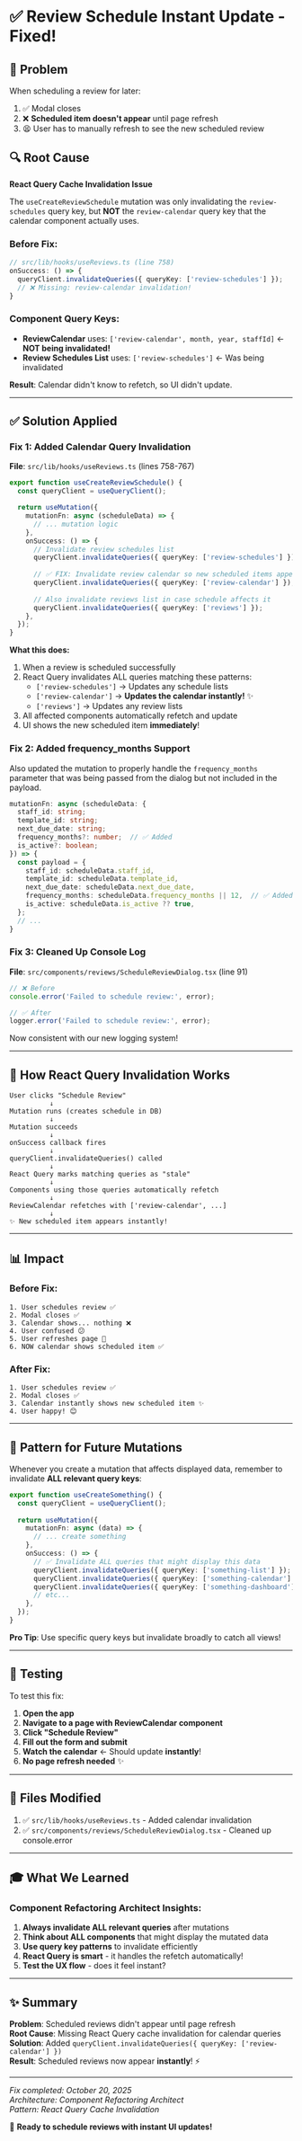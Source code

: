 # ✅ Review Schedule Instant Update - Fixed!

## 🎯 Problem

When scheduling a review for later:
1. ✅ Modal closes
2. ❌ **Scheduled item doesn't appear** until page refresh
3. 😫 User has to manually refresh to see the new scheduled review

## 🔍 Root Cause

**React Query Cache Invalidation Issue**

The `useCreateReviewSchedule` mutation was only invalidating the `review-schedules` query key, but **NOT** the `review-calendar` query key that the calendar component actually uses.

### Before Fix:
```typescript
// src/lib/hooks/useReviews.ts (line 758)
onSuccess: () => {
  queryClient.invalidateQueries({ queryKey: ['review-schedules'] });
  // ❌ Missing: review-calendar invalidation!
}
```

### Component Query Keys:
- **ReviewCalendar** uses: `['review-calendar', month, year, staffId]` ← **NOT being invalidated!**
- **Review Schedules List** uses: `['review-schedules']` ← Was being invalidated

**Result**: Calendar didn't know to refetch, so UI didn't update.

---

## ✅ Solution Applied

### Fix 1: Added Calendar Query Invalidation

**File**: `src/lib/hooks/useReviews.ts` (lines 758-767)

```typescript
export function useCreateReviewSchedule() {
  const queryClient = useQueryClient();

  return useMutation({
    mutationFn: async (scheduleData) => {
      // ... mutation logic
    },
    onSuccess: () => {
      // Invalidate review schedules list
      queryClient.invalidateQueries({ queryKey: ['review-schedules'] });
      
      // ✅ FIX: Invalidate review calendar so new scheduled items appear instantly
      queryClient.invalidateQueries({ queryKey: ['review-calendar'] });
      
      // Also invalidate reviews list in case schedule affects it
      queryClient.invalidateQueries({ queryKey: ['reviews'] });
    },
  });
}
```

**What this does:**
1. When a review is scheduled successfully
2. React Query invalidates ALL queries matching these patterns:
   - `['review-schedules']` → Updates any schedule lists
   - `['review-calendar']` → **Updates the calendar instantly!** ✨
   - `['reviews']` → Updates any review lists
3. All affected components automatically refetch and update
4. UI shows the new scheduled item **immediately**!

### Fix 2: Added frequency_months Support

Also updated the mutation to properly handle the `frequency_months` parameter that was being passed from the dialog but not included in the payload.

```typescript
mutationFn: async (scheduleData: {
  staff_id: string;
  template_id: string;
  next_due_date: string;
  frequency_months?: number;  // ✅ Added
  is_active?: boolean;
}) => {
  const payload = {
    staff_id: scheduleData.staff_id,
    template_id: scheduleData.template_id,
    next_due_date: scheduleData.next_due_date,
    frequency_months: scheduleData.frequency_months || 12,  // ✅ Added
    is_active: scheduleData.is_active ?? true,
  };
  // ...
}
```

### Fix 3: Cleaned Up Console Log

**File**: `src/components/reviews/ScheduleReviewDialog.tsx` (line 91)

```typescript
// ❌ Before
console.error('Failed to schedule review:', error);

// ✅ After
logger.error('Failed to schedule review:', error);
```

Now consistent with our new logging system!

---

## 🎨 How React Query Invalidation Works

```
User clicks "Schedule Review"
          ↓
Mutation runs (creates schedule in DB)
          ↓
Mutation succeeds
          ↓
onSuccess callback fires
          ↓
queryClient.invalidateQueries() called
          ↓
React Query marks matching queries as "stale"
          ↓
Components using those queries automatically refetch
          ↓
ReviewCalendar refetches with ['review-calendar', ...]
          ↓
✨ New scheduled item appears instantly!
```

---

## 📊 Impact

### Before Fix:
```
1. User schedules review ✅
2. Modal closes ✅
3. Calendar shows... nothing ❌
4. User confused 😕
5. User refreshes page 🔄
6. NOW calendar shows scheduled item ✅
```

### After Fix:
```
1. User schedules review ✅
2. Modal closes ✅
3. Calendar instantly shows new scheduled item ✨
4. User happy! 😊
```

---

## 🎯 Pattern for Future Mutations

Whenever you create a mutation that affects displayed data, remember to invalidate **ALL relevant query keys**:

```typescript
export function useCreateSomething() {
  const queryClient = useQueryClient();
  
  return useMutation({
    mutationFn: async (data) => {
      // ... create something
    },
    onSuccess: () => {
      // ✅ Invalidate ALL queries that might display this data
      queryClient.invalidateQueries({ queryKey: ['something-list'] });
      queryClient.invalidateQueries({ queryKey: ['something-calendar'] });
      queryClient.invalidateQueries({ queryKey: ['something-dashboard'] });
      // etc...
    },
  });
}
```

**Pro Tip**: Use specific query keys but invalidate broadly to catch all views!

---

## 🧪 Testing

To test this fix:

1. **Open the app**
2. **Navigate to a page with ReviewCalendar component**
3. **Click "Schedule Review"**
4. **Fill out the form and submit**
5. **Watch the calendar** ← Should update **instantly**!
6. **No page refresh needed** ✨

---

## 📁 Files Modified

1. ✅ `src/lib/hooks/useReviews.ts` - Added calendar invalidation
2. ✅ `src/components/reviews/ScheduleReviewDialog.tsx` - Cleaned up console.error

---

## 🎓 What We Learned

### Component Refactoring Architect Insights:

1. **Always invalidate ALL relevant queries** after mutations
2. **Think about ALL components** that might display the mutated data
3. **Use query key patterns** to invalidate efficiently
4. **React Query is smart** - it handles the refetch automatically!
5. **Test the UX flow** - does it feel instant?

---

## ✨ Summary

**Problem**: Scheduled reviews didn't appear until page refresh  
**Root Cause**: Missing React Query cache invalidation for calendar queries  
**Solution**: Added `queryClient.invalidateQueries({ queryKey: ['review-calendar'] })`  
**Result**: Scheduled reviews now appear **instantly**! ⚡

---

*Fix completed: October 20, 2025*  
*Architecture: Component Refactoring Architect*  
*Pattern: React Query Cache Invalidation*  

🎉 **Ready to schedule reviews with instant UI updates!**


